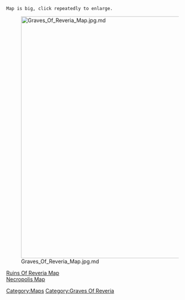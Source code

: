`Map is big, click repeatedly to enlarge.`

<figure>
<img src="Graves_Of_Reveria_Map.jpg.md"
title="Graves_Of_Reveria_Map.jpg.md" width="650"
alt="Graves_Of_Reveria_Map.jpg.md" />
<figcaption aria-hidden="true">Graves_Of_Reveria_Map.jpg.md</figcaption>
</figure>

[Ruins Of Reveria Map](Ruins_Of_Reveria_Map "wikilink")  
[Necropolis Map](Necropolis_Map "wikilink")  

[Category:Maps](Category:Maps "wikilink") [Category:Graves Of
Reveria](Category:Graves_Of_Reveria "wikilink")
